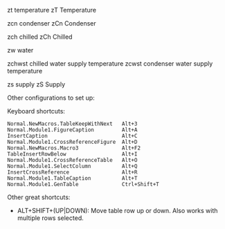 zt temperature
zT Temperature

zcn condenser
zCn Condenser

zch chilled
zCh Chilled

zw water

zchwst chilled water supply temperature
zcwst condenser water supply temperature

zs supply
zS Supply

Other configurations to set up:

Keyboard shortcuts:

```
Normal.NewMacros.TableKeepWithNext   Alt+3
Normal.Module1.FigureCaption         Alt+A
InsertCaption                        Alt+C
Normal.Module1.CrossReferenceFigure  Alt+D
Normal.NewMacros.Macro3              Alt+F2
TableInsertRowBelow                  Alt+I
Normal.Module1.CrossReferenceTable   Alt+O
Normal.Module1.SelectColumn          Alt+Q
InsertCrossReference                 Alt+R
Normal.Module1.TableCaption          Alt+T
Normal.Module1.GenTable              Ctrl+Shift+T
```

Other great shortcuts:

- ALT+SHIFT+(UP|DOWN): Move table row up or down.
  Also works with multiple rows selected.
